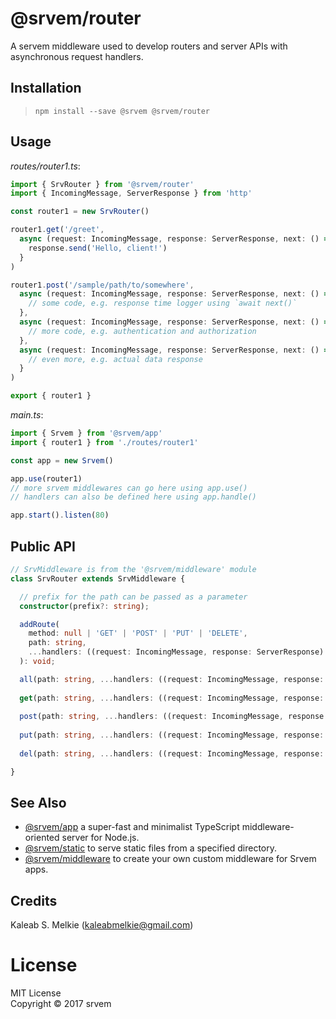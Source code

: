 # @srvem/router
A servem middleware used to develop routers and server APIs with asynchronous request handlers.
  
## Installation
> `npm install --save @srvem @srvem/router`
  
## Usage
_routes/router1.ts_:
```typescript
import { SrvRouter } from '@srvem/router'
import { IncomingMessage, ServerResponse } from 'http'

const router1 = new SrvRouter()

router1.get('/greet',
  async (request: IncomingMessage, response: ServerResponse, next: () => Promise<any>): Promise<any> => {
    response.send('Hello, client!')
  }
)

router1.post('/sample/path/to/somewhere',
  async (request: IncomingMessage, response: ServerResponse, next: () => Promise<any>): Promise<any> => {
    // some code, e.g. response time logger using `await next()`
  },
  async (request: IncomingMessage, response: ServerResponse, next: () => Promise<any>): Promise<any> => {
    // more code, e.g. authentication and authorization
  },
  async (request: IncomingMessage, response: ServerResponse, next: () => Promise<any>): Promise<any> => {
    // even more, e.g. actual data response
  }
)

export { router1 }

```

_main.ts_:
```typescript
import { Srvem } from '@srvem/app'
import { router1 } from './routes/router1'

const app = new Srvem()

app.use(router1)
// more srvem middlewares can go here using app.use()
// handlers can also be defined here using app.handle()

app.start().listen(80)

```
  
## Public API
```typescript
// SrvMiddleware is from the '@srvem/middleware' module
class SrvRouter extends SrvMiddleware {

  // prefix for the path can be passed as a parameter
  constructor(prefix?: string);

  addRoute(
    method: null | 'GET' | 'POST' | 'PUT' | 'DELETE',
    path: string,
    ...handlers: ((request: IncomingMessage, response: ServerResponse) => void)[]
  ): void;

  all(path: string, ...handlers: ((request: IncomingMessage, response: ServerResponse) => void)[]): void;
  
  get(path: string, ...handlers: ((request: IncomingMessage, response: ServerResponse) => void)[]): void;
  
  post(path: string, ...handlers: ((request: IncomingMessage, response: ServerResponse) => void)[]): void;
  
  put(path: string, ...handlers: ((request: IncomingMessage, response: ServerResponse) => void)[]): void;
  
  del(path: string, ...handlers: ((request: IncomingMessage, response: ServerResponse) => void)[]): void;

}

```
  
## See Also
- [@srvem/app](https://github.com/srvem/app) a super-fast and minimalist TypeScript middleware-oriented server for Node.js.
- [@srvem/static](https://github.com/srvem/static) to serve static files from a specified directory.
- [@srvem/middleware](https://github.com/srvem/static) to create your own custom middleware for Srvem apps.
  
## Credits
Kaleab S. Melkie (<kaleabmelkie@gmail.com>)
  
# License
MIT License  
Copyright &copy; 2017 srvem
